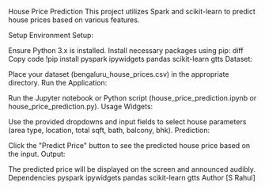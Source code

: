 House Price Prediction
This project utilizes Spark and scikit-learn to predict house prices based on various features.

Setup
Environment Setup:

Ensure Python 3.x is installed.
Install necessary packages using pip:
diff
Copy code
!pip install pyspark ipywidgets pandas scikit-learn gtts
Dataset:

Place your dataset (bengaluru_house_prices.csv) in the appropriate directory.
Run the Application:

Run the Jupyter notebook or Python script (house_price_prediction.ipynb or house_price_prediction.py).
Usage
Widgets:

Use the provided dropdowns and input fields to select house parameters (area type, location, total sqft, bath, balcony, bhk).
Prediction:

Click the "Predict Price" button to see the predicted house price based on the input.
Output:

The predicted price will be displayed on the screen and announced audibly.
Dependencies
pyspark
ipywidgets
pandas
scikit-learn
gtts
Author
[S Rahul]
